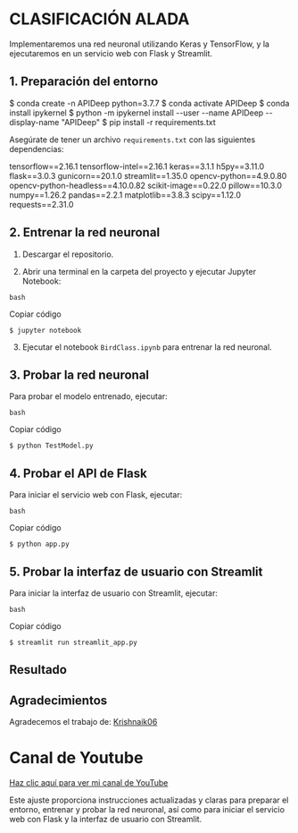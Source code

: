 # CLASIFICACIÓN ALADA

Implementaremos una red neuronal utilizando Keras y TensorFlow, y la ejecutaremos en un servicio web con Flask y Streamlit.

## 1. Preparación del entorno

$ conda create -n APIDeep python=3.7.7
$ conda activate APIDeep
$ conda install ipykernel
$ python -m ipykernel install --user --name APIDeep --display-name "APIDeep"
$ pip install -r requirements.txt

Asegúrate de tener un archivo `requirements.txt` con las siguientes dependencias:

tensorflow==2.16.1
tensorflow-intel==2.16.1
keras==3.1.1
h5py==3.11.0
flask==3.0.3
gunicorn==20.1.0
streamlit==1.35.0
opencv-python==4.9.0.80
opencv-python-headless==4.10.0.82
scikit-image==0.22.0
pillow==10.3.0
numpy==1.26.2
pandas==2.2.1
matplotlib==3.8.3
scipy==1.12.0
requests==2.31.0


## 2. Entrenar la red neuronal

1.  Descargar el repositorio.

2.  Abrir una terminal en la carpeta del proyecto y ejecutar Jupyter Notebook:

```         
bash
```

Copiar código

`$ jupyter notebook`

3.  Ejecutar el notebook `BirdClass.ipynb` para entrenar la red neuronal.

## 3. Probar la red neuronal

Para probar el modelo entrenado, ejecutar:

```         
bash
```

Copiar código

`$ python TestModel.py`

## 4. Probar el API de Flask

Para iniciar el servicio web con Flask, ejecutar:

```         
bash
```

Copiar código

`$ python app.py`

## 5. Probar la interfaz de usuario con Streamlit

Para iniciar la interfaz de usuario con Streamlit, ejecutar:

```         
bash
```

Copiar código

`$ streamlit run streamlit_app.py`

## Resultado

## Agradecimientos

Agradecemos el trabajo de: [Krishnaik06](https://github.com/krishnaik06/Deployment-Deep-Learning-Model)

# **Canal de Youtube**

[Haz clic aquí para ver mi canal de YouTube](https://www.youtube.com/channel/UCr_dJOULDvSXMHA1PSHy2rg)

Este ajuste proporciona instrucciones actualizadas y claras para preparar el entorno, entrenar y probar la red neuronal, así como para iniciar el servicio web con Flask y la interfaz de usuario con Streamlit.
